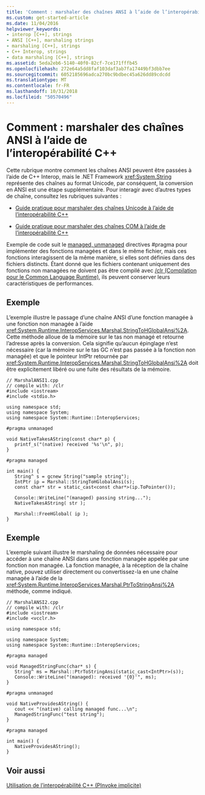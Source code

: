 ```yaml
---
title: 'Comment : marshaler des chaînes ANSI à l’aide de l’interopérabilité C++'
ms.custom: get-started-article
ms.date: 11/04/2016
helpviewer_keywords:
- interop [C++], strings
- ANSI [C++], marshaling strings
- marshaling [C++], strings
- C++ Interop, strings
- data marshaling [C++], strings
ms.assetid: 5eda2eb6-5140-40f0-82cf-7ce171fffb45
ms.openlocfilehash: 272e64a5dd8faf103daf3ab7fa17449bf3dbb7ee
ms.sourcegitcommit: 6052185696adca270bc9bdbec45a626dd89cdcdd
ms.translationtype: MT
ms.contentlocale: fr-FR
ms.lasthandoff: 10/31/2018
ms.locfileid: "50570496"
---
```

# <a name="how-to-marshal-ansi-strings-using-c-interop"></a>Comment : marshaler des chaînes ANSI à l’aide de l’interopérabilité C++

Cette rubrique montre comment les chaînes ANSI peuvent être passées à l’aide de C++ Interop, mais le .NET Framework <xref:System.String> représente des chaînes au format Unicode, par conséquent, la conversion en ANSI est une étape supplémentaire. Pour interagir avec d’autres types de chaîne, consultez les rubriques suivantes :

- [Guide pratique pour marshaler des chaînes Unicode à l’aide de l’interopérabilité C++](../dotnet/how-to-marshal-unicode-strings-using-cpp-interop.md)

- [Guide pratique pour marshaler des chaînes COM à l’aide de l’interopérabilité C++](../dotnet/how-to-marshal-com-strings-using-cpp-interop.md)

Exemple de code suit le [managed, unmanaged](../preprocessor/managed-unmanaged.md) directives #pragma pour implémenter des fonctions managées et dans le même fichier, mais ces fonctions interagissent de la même manière, si elles sont définies dans des fichiers distincts. Étant donné que les fichiers contenant uniquement des fonctions non managées ne doivent pas être compilé avec [/clr (Compilation pour le Common Language Runtime)](../build/reference/clr-common-language-runtime-compilation.md), ils peuvent conserver leurs caractéristiques de performances.

## <a name="example"></a>Exemple

L’exemple illustre le passage d’une chaîne ANSI d’une fonction managée à une fonction non managée à l’aide <xref:System.Runtime.InteropServices.Marshal.StringToHGlobalAnsi%2A>. Cette méthode alloue de la mémoire sur le tas non managé et retourne l’adresse après la conversion. Cela signifie qu’aucun épinglage n’est nécessaire (car la mémoire sur le tas GC n’est pas passée à la fonction non managée) et que le pointeur IntPtr retournée par <xref:System.Runtime.InteropServices.Marshal.StringToHGlobalAnsi%2A> doit être explicitement libéré ou une fuite des résultats de la mémoire.

```
// MarshalANSI1.cpp
// compile with: /clr
#include <iostream>
#include <stdio.h>

using namespace std;
using namespace System;
using namespace System::Runtime::InteropServices;

#pragma unmanaged

void NativeTakesAString(const char* p) {
   printf_s("(native) received '%s'\n", p);
}

#pragma managed

int main() {
   String^ s = gcnew String("sample string");
   IntPtr ip = Marshal::StringToHGlobalAnsi(s);
   const char* str = static_cast<const char*>(ip.ToPointer());

   Console::WriteLine("(managed) passing string...");
   NativeTakesAString( str );

   Marshal::FreeHGlobal( ip );
}
```

## <a name="example"></a>Exemple

L’exemple suivant illustre le marshaling de données nécessaire pour accéder à une chaîne ANSI dans une fonction managée appelée par une fonction non managée. La fonction managée, à la réception de la chaîne native, pouvez utiliser directement ou convertissez-la en une chaîne managée à l’aide de la <xref:System.Runtime.InteropServices.Marshal.PtrToStringAnsi%2A> méthode, comme indiqué.

```
// MarshalANSI2.cpp
// compile with: /clr
#include <iostream>
#include <vcclr.h>

using namespace std;

using namespace System;
using namespace System::Runtime::InteropServices;

#pragma managed

void ManagedStringFunc(char* s) {
   String^ ms = Marshal::PtrToStringAnsi(static_cast<IntPtr>(s));
   Console::WriteLine("(managed): received '{0}'", ms);
}

#pragma unmanaged

void NativeProvidesAString() {
   cout << "(native) calling managed func...\n";
   ManagedStringFunc("test string");
}

#pragma managed

int main() {
   NativeProvidesAString();
}
```

## <a name="see-also"></a>Voir aussi

[Utilisation de l’interopérabilité C++ (PInvoke implicite)](../dotnet/using-cpp-interop-implicit-pinvoke.md)